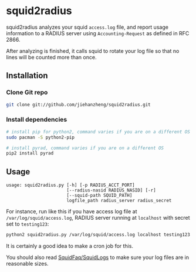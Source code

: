 squid2radius
============

squid2radius analyzes your squid `access.log` file, and report usage information to a RADIUS server using `Accounting-Request` as defined in RFC 2866.

After analyzing is finished, it calls squid to rotate your log file so that no lines will be counted more than once.

Installation
------------

### Clone Git repo

```bash
git clone git://github.com/jiehanzheng/squid2radius.git
```

### Install dependencies

```bash
# install pip for python2, command varies if you are on a different OS
sudo pacman -S python2-pip

# install pyrad, command varies if you are on a different OS
pip2 install pyrad
```

Usage
-----

```
usage: squid2radius.py [-h] [-p RADIUS_ACCT_PORT]
                       [--radius-nasid RADIUS_NASID] [-r]
                       [--squid-path SQUID_PATH]
                       logfile_path radius_server radius_secret
```

For instance, run like this if you have access log file at `/var/log/squid/access.log`, RADIUS server running at `localhost` with secret set to `testing123`:

```bash
python2 squid2radius.py /var/log/squid/access.log localhost testing123
```

It is certainly a good idea to make a cron job for this.

You should also read [SquidFaq/SquidLogs](http://wiki.squid-cache.org/SquidFaq/SquidLogs#access.log) to make sure your log files are in reasonable sizes.
